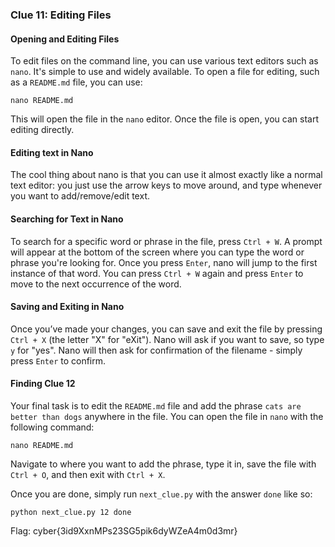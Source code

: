 ### Clue 11: Editing Files ###

#### Opening and Editing Files ####

To edit files on the command line, you can use various text editors such as `nano`. It's simple to use and widely available. To open a file for editing, such as a `README.md` file, you can use:

    nano README.md

This will open the file in the `nano` editor. Once the file is open, you can start editing directly.

#### Editing text in Nano ####

The cool thing about nano is that you can use it almost exactly like a normal text editor: you just use the arrow keys to move around, and type whenever you want to add/remove/edit text.

#### Searching for Text in Nano ####

To search for a specific word or phrase in the file, press `Ctrl + W`. A prompt will appear at the bottom of the screen where you can type the word or phrase you're looking for. Once you press `Enter`, nano will jump to the first instance of that word. You can press `Ctrl + W` again and press `Enter` to move to the next occurrence of the word.

#### Saving and Exiting in Nano ####

Once you’ve made your changes, you can save and exit the file by pressing `Ctrl + X` (the letter "X" for "eXit"). Nano will ask if you want to save, so type `y` for "yes". Nano will then ask for confirmation of the filename - simply press `Enter` to confirm.

#### Finding Clue 12 ####

Your final task is to edit the `README.md` file and add the phrase `cats are better than dogs` anywhere in the file. You can open the file in `nano` with the following command:

    nano README.md

Navigate to where you want to add the phrase, type it in, save the file with `Ctrl + O`, and then exit with `Ctrl + X`.

Once you are done, simply run `next_clue.py` with the answer `done` like so:

    python next_clue.py 12 done

Flag: cyber{3id9XxnMPs23SG5pik6dyWZeA4m0d3mr}
